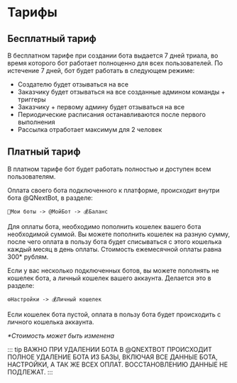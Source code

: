 # Тарифы

## Бесплатный тариф
В бесплатном тарифе при создании бота выдается 7 дней триала, во время которого бот работает полноценно для всех пользователей. По истечение 7 дней, бот будет работать в следующем режиме:
* Создателю будет отзываться на все
* Заказчику будет отзываться на все созданные админом команды + триггеры
* Заказчику + первому админу будет отзываться на все
* Периодические расписания останавливаются после первого выполнения
* Рассылка отработает максимум для 2 человек


## Платный тариф
В платном тарифе бот будет работать полностью и доступен всем пользователям.

Оплата своего бота подключенного к платформе, происходит внутри бота @QNextBot, в разделе:
```plain 
🤖Мои боты -> @МойБот -> 💰Баланс
```

Для оплаты бота, необходимо пополнить кошелек вашего бота необходимой суммой. Вы можете пополнить кошелек на разную сумму, после чего оплата в пользу бота будет списываться с этого кошелька каждый месяц в день оплаты. Стоимость ежемесячной оплаты равна 300* рублям. 

Если у вас несколько подключенных ботов, вы можете пополнять не кошелек бота, а личный кошелек вашего аккаунта. Делается это в разделе:
```plain 
⚙️Настройки -> 💰Личный кошелек
```

Если кошелек бота пустой, оплата в пользу бота будет происходить с личного кошелька аккаунта.


_*Стоимость может быть изменена_

::: tip ВАЖНО️
ПРИ УДАЛЕНИИ БОТА В @QNEXTBOT ПРОИСХОДИТ ПОЛНОЕ УДАЛЕНИЕ БОТА ИЗ БАЗЫ, ВКЛЮЧАЯ ВСЕ ДАННЫЕ БОТА, НАСТРОЙКИ, А ТАК ЖЕ ВСЕХ ОПЛАТ. ВОССТАНОВЛЕНИЮ ДАННЫЕ НЕ ПОДЛЕЖАТ.
:::